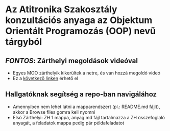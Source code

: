 # Az Atitronika Szakosztály konzultációs anyaga az Objektum Orientált Programozás (OOP) nevű tárgyból

## *FONTOS*: Zárthelyi megoldások videóval

- Egyes MOO zárthelyik kikerültek a netre, és van hozzá megoldó videó
- Ez a [következő linken](https://youtu.be/1RScoRYAs84) érhető el

## Hallgatóknak segítség a repo-ban navigálához

- Amennyiben nem lehet látni a mapparendszert (pl.: README.md fájlt), akkor a Browse files gomra kell nyomni
- Első Zárthelyi: ZH 1 mappa, anyag.md fájl tartalmazza a ZH összefoglaló anyagát, a feladatok mappa pedig pár példafeladatot
